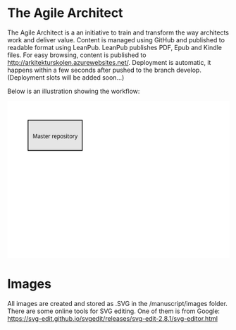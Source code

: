 # The Agile Architect
The Agile Architect is a an initiative to train and transform the way architects work and deliver value.
Content is managed using GitHub and published to readable format using LeanPub. LeanPub publishes PDF, Epub and Kindle files.
For easy browsing, content is published to http://arkitekturskolen.azurewebsites.net/. Deployment is automatic, it happens within a few seconds after pushed to the branch develop. (Deployment slots will be added soon...)


Below is an illustration showing the workflow:

![Workflow](manuscript/images/Branching.svg)

# Images  
All images are created and stored as .SVG in the /manuscript/images folder. There are some online tools for SVG editing. One of them is from Google: https://svg-edit.github.io/svgedit/releases/svg-edit-2.8.1/svg-editor.html
